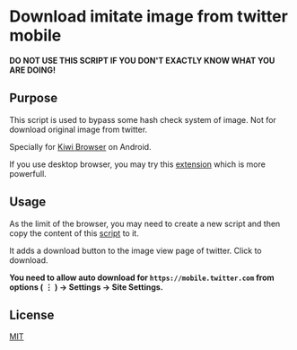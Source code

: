 # Download imitate image from twitter mobile

**DO NOT USE THIS SCRIPT IF YOU DON'T EXACTLY KNOW WHAT YOU ARE DOING!**

## Purpose

This script is used to bypass some hash check system of image. Not for download original image from twitter.

Specially for [Kiwi Browser](https://kiwibrowser.com/) on Android.

If you use desktop browser, you may try this [extension](https://github.com/suienzan/imitate-image) which is more powerfull.

## Usage

As the limit of the browser, you may need to create a new script and then copy the content of this [script](https://github.com/suienzan/download-imitate-image-from-twitter-mobile/raw/main/download-imitated-image-from-twitter-mobile.user.js) to it.

It adds a download button to the image view page of twitter. Click to download.

**You need to allow auto download for `https://mobile.twitter.com` from options ( ⋮ ) -> Settings -> Site Settings.**

## License

[MIT](LICENSE)
